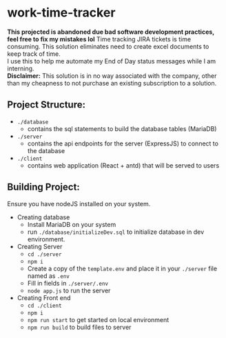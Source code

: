 # work-time-tracker
**This projected is abandoned due bad software development practices, feel free to fix my mistakes lol**
Time tracking JIRA tickets is time consuming. This solution eliminates need to create excel documents to keep track of time.\
I use this to help me automate my End of Day status messages while I am interning.\
**Disclaimer:** This solution is in no way associated with the company, other than my cheapness to not purchase an existing subscription to a solution.

## Project Structure:
 - `./database` 
    - contains the sql statements to build the database tables (MariaDB)
 - `./server` 
    - contains the api endpoints for the server (ExpressJS) to connect to the database
 - `./client` 
    - contains web application (React + antd) that will be served to users

## Building Project:
Ensure you have nodeJS installed on your system.
 - Creating database
    - Install MariaDB on your system
    - run `./database/initializeDev.sql` to initialize database in dev environment.
 - Creating Server
    - `cd ./server`
    - `npm i`
    - Create a copy of the `template.env` and place it in your `./server` file named as `.env`
    - Fill in fields in `./server/.env`
    - `node app.js` to run the server
 - Creating Front end
    - `cd ./client`
    - `npm i`
    - `npm run start` to get started on local environment
    - `npm run build` to build files to server
